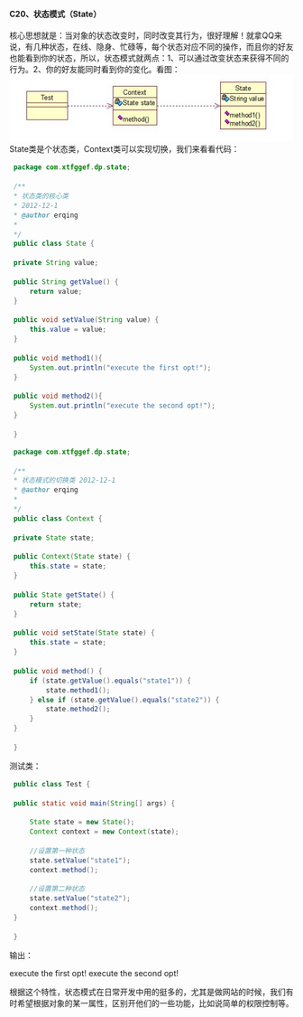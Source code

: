 #### C20、状态模式（State）

核心思想就是：当对象的状态改变时，同时改变其行为，很好理解！就拿QQ来说，有几种状态，在线、隐身、忙碌等，每个状态对应不同的操作，而且你的好友也能看到你的状态，所以，状态模式就两点：1、可以通过改变状态来获得不同的行为。2、你的好友能同时看到你的变化。看图：
![img](img4/c20.jpg)
State类是个状态类，Context类可以实现切换，我们来看看代码：

```java
 package com.xtfggef.dp.state;

 /**
 * 状态类的核心类
 * 2012-12-1
 * @author erqing
 *
 */
 public class State {

 private String value;  

 public String getValue() {  
     return value;  
 }  

 public void setValue(String value) {  
     this.value = value;  
 }  

 public void method1(){  
     System.out.println("execute the first opt!");  
 }  

 public void method2(){  
     System.out.println("execute the second opt!");  
 }  

 }
```

```java
 package com.xtfggef.dp.state;

 /**
 * 状态模式的切换类 2012-12-1
 * @author erqing
 *
 */
 public class Context {

 private State state;  

 public Context(State state) {  
     this.state = state;  
 }  

 public State getState() {  
     return state;  
 }  

 public void setState(State state) {  
     this.state = state;  
 }  

 public void method() {  
     if (state.getValue().equals("state1")) {  
         state.method1();  
     } else if (state.getValue().equals("state2")) {  
         state.method2();  
     }  
 }  

 }
```

测试类：

```java
 public class Test {

 public static void main(String[] args) {  

     State state = new State();  
     Context context = new Context(state);  

     //设置第一种状态  
     state.setValue("state1");  
     context.method();  

     //设置第二种状态  
     state.setValue("state2");  
     context.method();  
 }  

 }
```

输出：

execute the first opt!
execute the second opt!

根据这个特性，状态模式在日常开发中用的挺多的，尤其是做网站的时候，我们有时希望根据对象的某一属性，区别开他们的一些功能，比如说简单的权限控制等。
